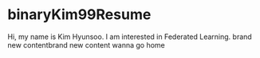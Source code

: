 # binaryKim99Resume

Hi, my name is Kim Hyunsoo. I am interested in Federated Learning.
brand new contentbrand new content
wanna go home